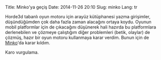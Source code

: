 Title: Minko'ya geçiş
Date: 2014-11-26 20:10
Slug: minko
Lang: tr

Horde3d tabanlı oyun motoru için arayüz kütüphanesi yazma girişimler, düşündüğümden çok daha fazla zaman alacağını ortaya koydu. Oyunun mobil platformlar için de çıkacağını düşünerek hali hazırda bu platformlara derlenebilen ve çözmeye çalıştığım diğer problemleri (betik, olaylar) de çözmüş, hazır bir oyun motoru kullanmaya karar verdim. Bunun için de [Minko](http://minko.io/engine/#about)'da karar kıldım.

Karo vurgulama.

<div markdown="span" class="video-container">
<img class="gfyitem" data-id="WhirlwindTornIndianpangolin"/>
</div>


